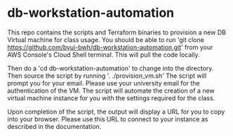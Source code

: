 # db-workstation-automation

This repo contains the scripts and Terraform binaries to provision a new DB Virtual machine for class usage.  You should be able to run 'git clone https://github.com/byui-bwh/db-workstation-automation.git' from your AWS Console's Cloud Shell terminal.  This will pull the code locally.  

Then do a 'cd db-workstation-automation' to change into the directory.  Then source the script by running '. ./provision_vm.sh'  The script will prompt you for your email.  Please use your university email for the authentication of the VM.  The script will automate the creation of a new virtual machine instance for you with the settings required for the class.

Upon completion of the script, the output will display a URL for you to copy into your browser.  Please use this URL to connect to your instance as described in the documentation.